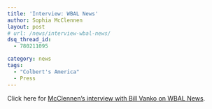 ```yaml
---
title: 'Interview: WBAL News'
author: Sophia McClennen
layout: post
# url: /news/interview-wbal-news/
dsq_thread_id:
  - 780211095

category: news
tags:
  - "Colbert's America"
  - Press
---
```

Click here for [McClennen&#8217;s interview with Bill Vanko on WBAL News][1].

 [1]: http://www.wbal.com/article/87008/template-story/Stephen-Colbert